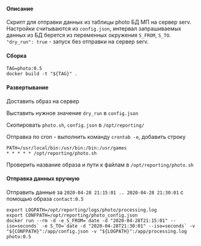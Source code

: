 #### Описание

Скрипт для отправки данных из таблицы photo БД МП на сервер serv.
Настройки считываются из `config.json`, интервал запрашиваемых данных из БД 
берется из переменных окружения `S_FROM`, `S_TO`.
` "dry_run": true` - запуск без отправки на сервер serv. 

#### Сборка

```shell script
TAG=photo:0.5
docker build -t "${TAG}" .
```

#### Развертывание
Доставить образ на сервер

Выставить нужное значение `dry_run` в `config.json`

Скопировать `photo.sh`, `config.json` в `/opt/reporting/` 

Отправка по cron - выполнить команду `crontab -e`, добавить строку
```shell script
PATH=/usr/local/bin:/usr/bin:/bin:/usr/games
* * * * * /opt/reporting/photo.sh
```
Проверить название образа и пути к файлам в `/opt/reporting/photo.sh`

#### Отправка данных вручную
Отправить данные за `2020-04-28 21:15:01 .. 2020-04-28 21:30:01` с помощью образа `contact:0.5` 
```shell script
export LOGPATH=/opt/reporting/logs/photo/processing.log
export CONFPATH=/opt/reporting/photo_config.json
docker run --rm -d -e S_FROM=`date -d "2020-04-28T21:15:01" --iso=seconds` -e S_TO=`date -d "2020-04-28T21:30:01" --iso=seconds` -v "${CONFPATH}":/app/config.json -v "${LOGPATH}":/app/processing.log photo:0.5
```
  
